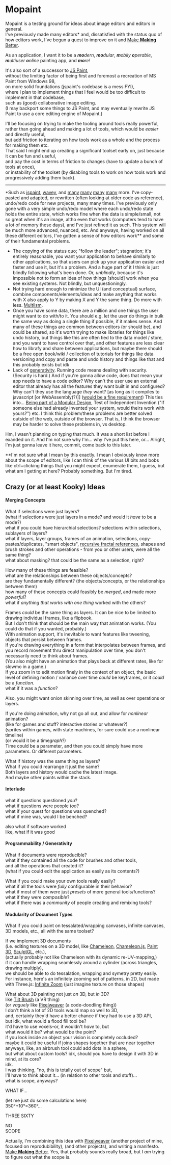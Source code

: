 # Mopaint

Mopaint is a testing ground for ideas about image editors and editors in general.  
I've previously made many editors\* and, dissatisfied with the status quo of how editors work,
I've begun a quest to improve on it and
[Make **Making** Better][Make Making Better].

As an application,
I want it to be a
***mo**dern*, ***mo**dular*,
***m**obily **o**perable*, ***m**ultiuser **o**nline*
painting app, and ***mo**re!*  

It's also sort of a successor to [JS Paint][],  
without the limiting factor of being first and foremost a recreation of MS Paint from Windows 98,  
on more solid foundations (jspaint's codebase is a mess FYI),  
where I plan to implement things that I feel would be too difficult to implement in that codebase,  
such as (good) collaborative image editing.  
(I may backport some things to JS Paint, and may eventually rewrite JS Paint to use a core editing engine of Mopaint.)  

I'll be focusing on trying to make the tooling around tools really powerful,  
rather than going ahead and making a lot of tools, which would be *easier* and directly useful,  
but add friction to iterating on how tools work as a whole and the process for making them etc.  
That said I might end up creating a significant toolset early on, just because it can be fun and useful,  
and pay the cost in terms of friction to changes (have to update a bunch of tools at once),  
or instability of the toolset (by disabling tools to work on how tools work and progressively adding them back).  

--------

\*Such as [jspaint][JS Paint], [wavey][Wavey], and
[many][Cityship] [many][Chiptool] [many][Tiamblia-original] [many][Skele2D] more.
I've copy-pasted and adapted, or rewritten (often looking at older code as reference),
undo/redo code for new projects, many many times.
I've previously only gone with a very simple undo/redo model where each undo/redo state holds the entire state,
which works fine when the data is simple/small, not so great when it's an image,
altho even that works (computers tend to have a lot of memory these days),
and I've just refined it as such.
This system will be much more advanced, nuanced, etc.
And anyways, having worked on all these different editors,
I've gotten a sense of how editors work\*\* and some of their fundamental problems.

* The copying of the status quo; "follow the leader"; stagnation;
it's entirely reasonable, you want your application to behave similarly to other applications,
so that users can pick up your application easier and faster and use it,
but it's a problem.
And a huge part of it I think is just blindly following what's been done.
Or, *unblindly*, because it's impossible not to form an idea of how things [should] work when you see existing systems.
Not blindly, but unquestioningly.
* Not trying hard enough to minimize the UI (and conceptual) surface,
combine components/elements/ideas and make anything that works with X also apply to Y by making X and Y the same thing.
Do more with less. [Multiism][].
* Once you have some data, there are a million and one things the user might want to do with/to it.
You should e.g. let the user do things in bulk the same way as doing a single thing if possible, if it makes sense.
And many of these things are common between editors (or should be), and could be shared,
so it's worth trying to make libraries for things like undo history,
but things like this are often tied to the data model / store, and you want to have control over that,
and other features are less clear how to librafy and share between applications,
but maybe there should be a free open book/wiki / collection of tutorials for things like data versioning and copy and paste and undo history and things like that and this probably exists but idk
* Lack of [generativity][Generativity].
Running code means dealing with security. (Security is hard.)
And if you're gonna allow code, does that mean your app needs to have a code editor?
Why can't the user use an external editor that already has all the features they want built in and configured?
Why can't they use the language *they* want?
\[as long as it compiles to javascript \[or WebAssembly(?)\]\] ([would be a fine requirement][compile to JS])
This ties into... [Being part of a Modular Design](https://www.w3.org/DesignIssues/Principles.html),
Test of Independent Invention ("If someone else had already invented your system, would theirs work with yours?") etc.
I think this problem/these problems are better solved outside of the web, outside of the browser.
That is, I think the browser may be harder to solve these problems in, vs desktop.

Hm, I wasn't planning on typing that much.
It was a short list before I exanded on it.
And I'm not sure why I'm... why I've put this here, or...
Alright, I'm just gonna leave it here, commit, come back to this later.

\*\*I'm not sure what I mean by this exactly.
I mean I obviously know more about the scope of editors,
like I can think of the various UI bits and bobs like ctrl+clicking things that you might expect,
enumerate them, I guess, but what am I getting at here?
Probably something. But I'm tired.

## Crazy (or at least Kooky) Ideas

#### Merging Concepts

What if selections were just layers?  
(what if selections were just layers in a mode? and would it *have* to be a mode?)  
what if you could have hierarchial selections? selections within selections, sublayers of layers?  
what if layers, layer groups, frames of an animation, selections, copy-pastes/duplicates, "smart objects",
[recursive fractal references][Doodal], shapes and brush strokes and other operations - from you or other users, were all the same thing?  
what about masking? that could be the same as a selection, right?

How many of these things are feasible?  
what are the relationships between these objects/concepts?  
are they fundamentally different? (the objects/concepts, or the relationships between them)  
how many of these concepts could feasibly be *merged*, and made more *powerful*?  
what if *anything that works with one thing* worked with the others?  

Frames *could* be the same thing as layers. It can be nice to be limited to drawing individual frames, like a flipbook.  
But I don't think that should be the main way that animation works. (You could do that if you wanted, probably.)  
With animation support, it's inevitable to want features like tweening, objects that persist between frames.  
If you're drawing everything in a form that interpolates between frames, and you record movement thru direct manipulation over time, you don't necessarily need to think about frames.  
(You also might have an animation that plays back at different rates, like for slowmo in a game.)  
If you zoom in to edit motion finely in the context of an object, the basic level of defining motion / variance over time *could* be keyframes, or it *could* be a *function*.  
what if it was a *function*?  

Also, you might want onion skinning over time, as well as over operations or layers.  

If you're doing animation, why not go all out, and allow for *nonlinear* animation?  
(like for games and stuff? interactive stories or whatever?)  
(sprites within games, with state machines, for sure could use a nonlinear timeline)  
(or would it be a time*graph*?)  
Time could be a parameter, and then you could simply have more parameters. Or different parameters.  

What if history was the same thing as layers?  
What if you could rearrange it just the same?  
Both layers and history would cache the latest image.  
And maybe other points within the stack.  

#### Interlude

what if questions questioned *you*?  
what if questions were people *too*?  
what if your quest for questions was quenched?  
what if mine was, would I be benched?  

also what if software worked  
like, what if it was good  

#### Programmability / Generativity

What if documents were reproducible?  
what if they contained all the code for brushes and other tools,  
and all the operations that created it?  
(what if you could edit the application as easily as its contents?)  

What if you could make your own tools really easily?  
what if all the tools were *fully* configurable in their behavior?  
what if most of them were just *presets* of more general tools/functions?  
what if they were *composible*?  
what if there was a *community* of people creating and remixing tools?  

#### Modularity of Document Types

What if you could paint on tessalated/wrapping canvases, infinite canvases, 3D models, etc., all with the same toolset?  

If we implement 3D documents  
(i.e. editing textures on a 3D model,
like [Chameleon][], [Chameleon.js][], [Paint 3D][], [SculptGL][], etc.),  
(actually probably not like Chameleon with its dynamic re-UV-mapping,)  
if it can handle wrapping seamlessly around a cylinder (across triangles, drawing multiply),  
we should be able to do tessalation, wrapping and symetry pretty easily.  
For instance, here's an infinitely zooming set of patterns, in 2D, but made with Three.js: [Infinite Zoom][]
(just imagine texture on those shapes)  

What about 3D painting not just *on* 3D, but *in* 3D?  
like [Tilt Brush][] (a VR thing)  
(or *vaguely* like [Pixelweaver][] (a code-doodling thing))  
I don't think a lot of 2D tools would map so well to 3D,  
and, certainly they'd have a better chance if they had to use a 3D API,  
but idk, what would a flood fill tool be?  
it'd have to use voxels–or, it wouldn't *have* to, but  
what would it be? what would be the point?  
if you look inside an object your vision is completely occluded?  
maybe it could be useful if joins shapes together that are near together  
anyways, like, an airbrush tool could add dots in a sphere,  
but what about custom tools? idk, should you have to design it with 3D in mind, at its core?  
idk.  
I was thinking, "no, this is totally out of scope" but,  
I'll have to think about it... (in relation to other tools and stuff)...  
what is scope, anyways?  

WHAT IF...  

(let me just do some calculations here)  
350°+10°=360°...  

THREE SIXTY  

NO  
SCOPE  

<!-- this part is weird now considering it's introduced at the top: -->

Actually, I'm combining this idea with [Pixelweaver][]
(another project of mine, focused on reprodubibility),
(and other projects),
and writing a manifesto. [Make **Making** Better][Make Making Better].
Yes, that probably sounds really broad, but I *am* trying to figure out what the scope is.

[JS Paint]: https://github.com/1j01/jspaint/
[Wavey]: https://github.com/1j01/wavey/
[Cityship]: https://github.com/1j01/cityship/
[Chiptool]: https://github.com/1j01/chiptool/
[Skele2D]: https://github.com/1j01/skele2d/
[Tiamblia-original]: https://github.com/1j01/tiamblia-original/
[React]: https://facebook.github.io/react/
[Preact]: https://preactjs.com/
[Vue]: https://vuejs.org/
[Svelte]: https://github.com/sveltejs/svelte
[jQuery]: https://jquery.com/
[Webpack]: https://webpack.github.io/
[Redux]: https://redux.js.org/
[Rollup]: https://rollupjs.org/
[Chameleon]: http://www-ui.is.s.u-tokyo.ac.jp/~takeo/chameleon/chameleon.htm
[Chameleon.js]: https://github.com/tomtung/chameleon.js
[Paint 3D]: https://www.microsoft.com/en-us/store/p/paint-3d/9nblggh5fv99
[SculptGL]: https://stephaneginier.com/sculptgl/
[Infinite Zoom]: https://www.infinitezoom.net/
[Tilt Brush]: https://www.tiltbrush.com/
[Pixelweaver]: https://github.com/1j01/pixelweaver/
[Doodal]: https://dood.al/
[Multiism]: https://multiism.ml/
[Generativity]: https://progrium.com/wiki/Generativity/
[compile to JS]: https://github.com/jashkenas/coffeescript/wiki/list-of-languages-that-compile-to-js
[Make Making Better]: https://isaiahodhner.ml/make-making-better/
